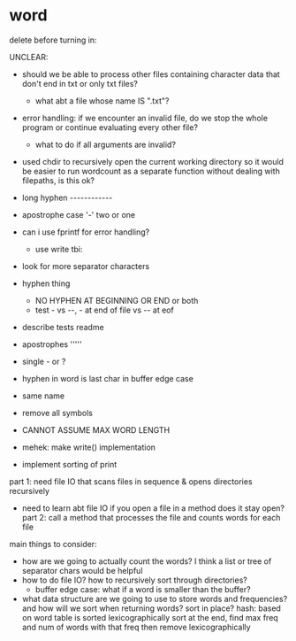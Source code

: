 # word

delete before turning in:

UNCLEAR:
- should we be able to process other files containing character data that don't end in txt or only txt files?
    - what abt a file whose name IS ".txt"?
- error handling: if we encounter an invalid file, do we stop the whole program or continue evaluating every other file?
    - what to do if all arguments are invalid?
- used chdir to recursively open the current working directory so it would be easier to run wordcount as a separate function without dealing with filepaths, is this ok?
- long hyphen ------------
- apostrophe case '-' two or one
- can i use fprintf for error handling?
    - use write
tbi:
- look for more separator characters
- hyphen thing
    - NO HYPHEN AT BEGINNING OR END or both
    - test - vs --, - at end of file vs -- at eof
- describe tests readme
- apostrophes '''''
- single - or ?
- hyphen in word is last char in buffer edge case
- same name 
- remove all symbols
- CANNOT ASSUME MAX WORD LENGTH

- mehek: make write() implementation
- implement sorting of print

part 1: need file IO that scans files in sequence & opens directories recursively
- need to learn abt file IO if you open a file in a method does it stay open?
part 2: call a method that processes the file and counts words for each file

main things to consider:
- how are we going to actually count the words? I think a list or tree of separator chars would be helpful
- how to do file IO? how to recursively sort through directories?
    - buffer edge case: what if a word is smaller than the buffer?
- what data structure are we going to use to store words and frequencies? and how will we sort when returning words? sort in place?
hash: based on word
table is sorted lexicographically
sort at the end, find max freq and num of words with that freq then remove lexicographically